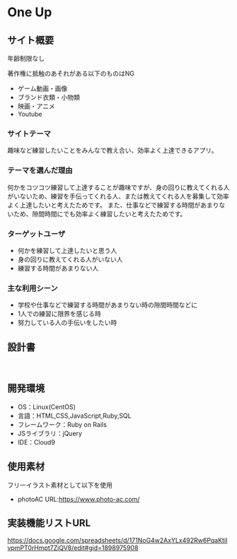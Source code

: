 # One Up


## サイト概要
年齢制限なし

著作権に抵触のあそれがある以下のものはNG
- ゲーム動画・画像
- ブランド衣類・小物類
- 映画・アニメ
- Youtube

### サイトテーマ
<!--何を『目的』とし、どのような『分類』なのかを簡潔に書く-->
趣味など練習したいことをみんなで教え合い、効率よく上達できるアプリ。
​
### テーマを選んだ理由
<!--なぜこのようなテーマにしたかを説明する-->
何かをコツコツ練習して上達することが趣味ですが、身の回りに教えてくれる人がいないため、練習を手伝ってくれる人、または教えてくれる人を募集して効率よく上達したいと考えたためです。
また、仕事などで練習する時間があまりないため、隙間時間にでも効率よく練習したいと考えたためです。
​
### ターゲットユーザ
<!--誰に使ってもらうかを具体的に記載する-->
- 何かを練習して上達したいと思う人
- 身の回りに教えてくれる人がいない人
- 練習する時間があまりない人
​
### 主な利用シーン
<!--どのような時に使うのかの状況を記載すること-->
- 学校や仕事などで練習する時間があまりない時の隙間時間などに
- 1人での練習に限界を感じる時
- 努力している人の手伝いをしたい時

## 設計書
<!--テーマを設定・提出する時点では不要です-->
​
## 開発環境
- OS：Linux(CentOS)
- 言語：HTML,CSS,JavaScript,Ruby,SQL
- フレームワーク：Ruby on Rails
- JSライブラリ：jQuery
- IDE：Cloud9
​
## 使用素材
フリーイラスト素材として以下を使用
- photoAC URL:https://www.photo-ac.com/

## 実装機能リストURL
https://docs.google.com/spreadsheets/d/171NoG4w2AxYLx492Rw6PqaKtiIvpmPT0rHmpt7ZiQV8/edit#gid=1898975908